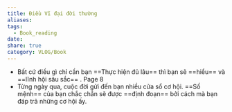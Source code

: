 ```yaml
---
title: Điều Vĩ đại đời thường
aliases: 
tags:
  - Book_reading
date: 
share: true
category: VLOG/Book
---
```

- Bất cứ điều gì chỉ cần bạn ==Thực hiện đủ lâu== thì bạn sẽ ==hiểu== và ==lĩnh hội sâu sắc== . Page 8
- Từng ngày qua, cuộc đời gửi đến bạn nhiều cửa sổ cơ hội. ==Số mệnh== của bạn chắc chắn sẽ được  ==định đoạn== bởi cách mà bạn đáp trả những cơ hội ấy.